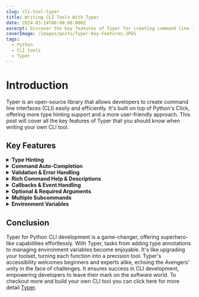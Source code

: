 ```yaml
---
slug: cli-tool-typer
title: Writing CLI Tools With Typer
date: 2024-03-14T00:00:00.000Z
excerpt: Discover the key features of Typer for creating command line interfaces in Python.
coverImage: /images/posts/Typer-Key-Features.JPEG
tags:
  - Python
  - CLI tools
  - Typer
---
```


<script>
  import Callout from "$lib/components/molecules/Callout.svelte";
  import CodeBlock from "$lib/components/molecules/CodeBlock.svelte";
  import Image from "$lib/components/atoms/Image.svelte";
</script>

# Introduction

Typer is an open-source library that allows developers to create command line interfaces (CLI) easily and efficiently. It's built on top of Python's Click, offering more type hinting support and a more user-friendly approach. This post will cover all the key features of Typer that you should know when writing your own CLI tool.

## Key Features

<details>

<summary><b> Type Hinting </b></summary>

Typer supports type annotations for function parameters, making your code easier to read and maintain.

</details>

<details>

<summary><b> Command Auto-Completion </b></summary>

Typer provides command auto-completion out of the box, reducing the time spent typing commands and improving user experience.
</details>

<details>

<summary><b> Validation & Error Handling </b></summary>

With Pydantic integration, Typer allows robust validation and error handling for input data, ensuring your CLI tool functions smoothly.

</details>

<details>

<summary><b> Rich Command Help & Descriptions </b></summary>

Typer offers rich command help documentation that can be easily extended with additional context or examples.

<CodeBlock lang="python">

```python
import typer

app = typer.Typer()

def main(
    hero: str = typer.Argument(..., help="The hero's name to greet"),
    power: str = typer.Option("Super Strength", help="The hero's superpower", show_default=True),
):
    """
    Greet a Marvel hero and mention their superpower.
    """
    print(f"Hello {hero}, renowned for your {power}!")

if __name__ == '__main__':
    app()

```

</CodeBlock>

This example demonstrates how to create a simple CLI tool that greets a Marvel hero and mentions their superpower. By using type annotations and the typer.Argument and typer.Option decorators, the CLI tool automatically provides a rich help message that includes information about each parameter, making it clear and user-friendly.

</details>

<details>

<summary><b> Callbacks & Event Handling </b></summary>

Typer allows you to define callback functions that are executed before or after a command is run, giving you granular control over the command execution process. Here's an example of how to use event handlers in Typer:

<CodeBlock lang="python">

```python
import typer

app = typer.Typer()

def endgame_outcome(ctx: typer.Context, result: Any):
    """
    After calculating the outcomes, display a summary related to Iron Man's sacrifice.
    """
    if result == 1:
        typer.echo("In this future, victory was achieved through Iron Man's sacrifice.")
    else:
        typer.echo("In all other futures, we faced defeat.")

@app.command()
def calculate_futures():
    """
    Simulate Doctor Strange's calculation of the alternate futures.
    """
    # Simulating the scenario where out of 14,000,605 futures, only 1 results in victory.
    total_futures = 14_000_605
    winning_futures = 1
    return winning_futures

app.callback(endgame_outcome)

if __name__ == '__main__':
    app()


```

</CodeBlock>

The moment when Doctor Strange uses the Time Stone to view 14,000,605 possible outcomes of their forthcoming battle, finding that only one of these futures results in victory.

The function `calculate_futures` represents this calculation, returning the number of winning futures (which is 1). The callback function `endgame_outcome` then interprets this result. If the outcome is the single winning future, it acknowledges Iron Man's critical role and his ultimate sacrifice.

</details>

<details>

<summary><b> Optional & Required Arguments </b></summary>

You can declare optional and required arguments for your CLI tool, making it more user-friendly and flexible.

<CodeBlock lang="python">

```python
import typer

app = typer.Typer()

@app.command()
def locate_stones(reality: bool, space: bool = False, time: bool = False):
    """
    Locate Infinity Stones in the Marvel Universe.
    """
    stones = {
        "reality": "Found" if reality else "Missing",
        "space": "Found" if space else "Missing",
        "time": "Found" if time else "Missing",
    }
    for stone, status in stones.items():
        typer.echo(f"{stone.capitalize()} Stone: {status}")

if __name__ == '__main__':
    app()

```

</CodeBlock>

This CLI tool helps users locate Infinity Stones in the Marvel Universe. The reality stone is a required argument, indicating whether it's been found, while the space and time stones are optional.

</details>

<details>

<summary><b> Multiple Subcommands </b></summary>

With Typer, you can create multiple subcommands within a single application, allowing for granular control over command functionality.

<CodeBlock lang="python">


```python
import typer

app = typer.Typer()

ironman_app = typer.Typer()
captainamerica_app = typer.Typer()

@app.callback()
def main():
    """
    Welcome to the Marvel CLI, where you can simulate actions of different Avengers.
    """

@ironman_app.command("snap")
def perform_snap():
    """
    Simulate Iron Man's snap to save the universe.
    """
    print("With a heavy heart, Iron Man snaps his fingers, sacrificing himself to save the universe.")

@captainamerica_app.command("shield")
def throw_shield():
    """
    Simulate Captain America throwing his shield.
    """
    print("Captain America throws his shield, knocking down enemies in a single swoop.")

app.add_typer(ironman_app, name="ironman")
app.add_typer(captainamerica_app, name="captainamerica")

if __name__ == "__main__":
    app()

```

</CodeBlock>

Each Avenger, like Iron Man or Captain America, has their own set of special moves or commands.

With Iron Man, you can choose to "snap" to mimic the famous scene where he saves the universe but sacrifices himself. It's like getting to step into his shoes and make that heroic choice.

For Captain America, you get to "throw his shield," which feels like you're right there in the action, knocking out the bad guys with his iconic shield.

This setup lets us organize our commands in a neat way, making it super easy to add more heroes and actions later on. It's like having a box of action figures, and each one can do something cool; our program just helps you pick which one to play with and what move you want to see.

</details>

<details>

<summary><b> Environment Variables </b></summary>

Typer allows you to use environment variables, you can access them using the `os.environ` dictionary provided by Python's standard library:

<CodeBlock lang="python">

```python
import os
import typer

app = typer.Typer()

@app.command()
def activate_shield(level: int):
    """
    Activate Captain America's shield to a specific power level using an environment variable.
    """
    os.environ["SHIELD_LEVEL"] = str(level)
    typer.echo(f"Shield activated to level {level}.")

if __name__ == '__main__':
    app()

```

</CodeBlock>

In this example the CLI tool activates Captain America's shield to a specified power level, demonstrating the use of environment variables. By storing the shield level in an environment variable, the tool illustrates how to use os.environ for managing application state outside the Python process. This can be especially useful for passing information between different parts of an application or to other programs.

</details>

## Conclusion

Typer for Python CLI development is a game-changer, offering superhero-like capabilities effortlessly. With Typer, tasks from adding type annotations to managing environment variables become enjoyable. It's like upgrading your toolset, turning each function into a precision tool. Typer's accessibility welcomes beginners and experts alike, echoing the Avengers' unity in the face of challenges. It ensures success in CLI development, empowering developers to leave their mark on the software world. To checkout more and build your own CLI tool you can click here for more detail [Typer](https://typer.tiangolo.com/).
